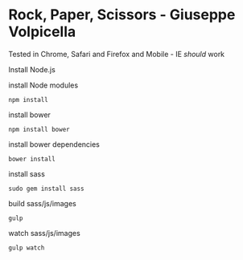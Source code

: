# Rock, Paper, Scissors - Giuseppe Volpicella

Tested in Chrome, Safari and Firefox and Mobile - IE *should* work

Install Node.js 

install Node modules

`npm install`

install bower

`npm install bower`

install bower dependencies

`bower install`

install sass

`sudo gem install sass`

build sass/js/images

`gulp`

watch sass/js/images

`gulp watch`
